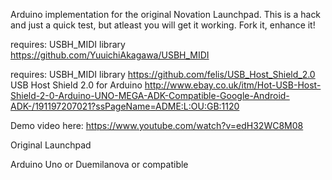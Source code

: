 Arduino implementation for the original Novation Launchpad. This is a hack and just a quick test, but atleast you will get it working. Fork it, enhance it!

requires: USBH_MIDI library https://github.com/YuuichiAkagawa/USBH_MIDI

requires: USBH_MIDI library https://github.com/felis/USB_Host_Shield_2.0
USB Host Shield 2.0 for Arduino http://www.ebay.co.uk/itm/Hot-USB-Host-Shield-2-0-Arduino-UNO-MEGA-ADK-Compatible-Google-Android-ADK-/191197207021?ssPageName=ADME:L:OU:GB:1120

Demo video here: https://www.youtube.com/watch?v=edH32WC8M08

Original Launchpad

Arduino Uno or Duemilanova or compatible
